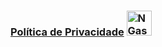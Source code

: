 
### [Política de Privacidade](https://politicadeprivacidadengasto.netlify.app/) <img src="https://politicadeprivacidadengasto.netlify.app/NGasto.png" width="40" alt="NGasto Logo"/>


